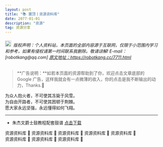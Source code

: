 ```yaml
---
layout: post
title: "📚 置顶丨资源资料库"
date: 2077-01-01 
description: "资源"
tag: 资源分享
---   
```


<h6><img src="https://robotkang-1257995526.cos.ap-chengdu.myqcloud.com/icon/copyright.png" alt="copyright" style="display:inline;margin-bottom: -5px;" width="20" height="20"> 版权声明：个人资料站，本页面的全部内容源于互联网，仅限于小范围内学习和参考，如果有侵权请第一时间联系我删除。敬请谅解! E-mail：[robotkang@qq.com]
<a target="_blank" href="https://robotkang.cc/7711.html">原文地址：https://robotkang.cc/7711.html </a>
</h6>                           

>  **广告说明：**如若本页面的资源帮助到了你，欢迎点击文章底部的 Google 广告，这样我就会有一点微薄的收入，你的点击是我不断输出的动力，Thanks.🤞        

为众人抱火者，不可使其冻毙于风雪。                   
为自由开路者，不可使其困顿于荆棘。                  
愿大家永远坚强，永远懂得如何飞翔。        

----------
 
- 朱杰文爵士鼓教程配套鼓谱 <a target="_blank" href="https://www.aliyundrive.com/s/Y34iPH31DD8">点击下载</a>

资源资料库 🤞      资源资料库 🤞    资源资料库 🤞    资源资料库 🤞    资源资料库 🤞    
资源资料库 🤞    资源资料库 🤞    资源资料库 🤞    
